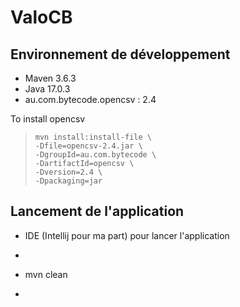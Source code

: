 # ValoCB

## Environnement de développement

- Maven 3.6.3
- Java 17.0.3
- au.com.bytecode.opencsv : 2.4

To install opencsv
>```
>mvn install:install-file \
>-Dfile=opencsv-2.4.jar \
>-DgroupId=au.com.bytecode \
>-DartifactId=opencsv \
>-Dversion=2.4 \
>-Dpackaging=jar
>```

## Lancement de l'application

- IDE (Intellij pour ma part) pour lancer l'application
- ```
- mvn clean
- ```
